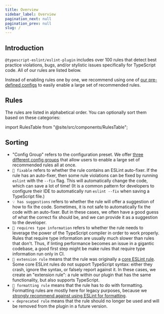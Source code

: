 ```yaml
---
title: Overview
sidebar_label: Overview
pagination_next: null
pagination_prev: null
slug: /
---
```


## Introduction

`@typescript-eslint/eslint-plugin` includes over 100 rules that detect best practice violations, bugs, and/or stylistic issues specifically for TypeScript code. All of our rules are listed below.

Instead of enabling rules one by one, we recommend using one of [our pre-defined configs](/linting/configs) to easily enable a large set of
recommended rules.

## Rules

The rules are listed in alphabetical order. You can optionally sort them based on these categories:

import RulesTable from "@site/src/components/RulesTable";

<RulesTable />

## Sorting

- "Config Group" refers to the configuration preset. We offer [three different config groups](/linting/configs) that allow users to enable a large set of recommended rules all at once.
- `🔧 fixable` refers to whether the rule contains an ESLint auto-fixer. If the rule has an auto-fixer, then some rule violations can be fixed by running `eslint` with the `--fix` flag. This will automatically change the code, which can save a lot of time! (It is a common pattern for developers to configure their IDE to automatically run `eslint --fix` when saving a TypeScript file.)
- `💡 has suggestions` refers to whether the rule will offer a suggestion of how to fix the code. Sometimes, it is not safe to automatically fix the code with an auto-fixer. But in these cases, we often have a good guess of what the correct fix should be, and we can provide it as a suggestion to the developer.
- `💭 requires type information` refers to whether the rule needs to leverage the power of the TypeScript compiler in order to work properly. Rules that require type information are usually much slower than rules that don't. Thus, if linting performance becomes an issue in a gigantic codebase, a good first step might be make rules that require type information run only in CI.
- `🧱 extension rule` means that the rule was originally a [core ESLint rule](https://eslint.org/docs/latest/rules/). Some core ESLint rules do not support TypeScript syntax: either they crash, ignore the syntax, or falsely report against it. In these cases, we create an "extension rule": a rule within our plugin that has the same functionality, but also supports TypeScript.
- `📐 formatting rule` means that the rule has to do with formatting. Formatting rules are mostly here for legacy purposes, because we [strongly recommend against using ESLint for formatting](/linting/troubleshooting/formatting).
- `💀 deprecated rule` means that the rule should no longer be used and will be removed from the plugin in a future version.
